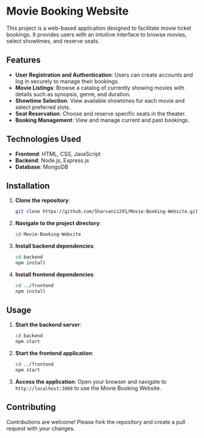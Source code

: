 
# Movie Booking Website

This project is a web-based application designed to facilitate movie ticket bookings. 
It provides users with an intuitive interface to browse movies, select showtimes, and reserve seats.

## Features

- **User Registration and Authentication**: Users can create accounts and log in securely to manage their bookings.
- **Movie Listings**: Browse a catalog of currently showing movies with details such as synopsis, genre, and duration.
- **Showtime Selection**: View available showtimes for each movie and select preferred slots.
- **Seat Reservation**: Choose and reserve specific seats in the theater.
- **Booking Management**: View and manage current and past bookings.

## Technologies Used

- **Frontend**: HTML, CSS, JavaScript
- **Backend**: Node.js, Express.js
- **Database**: MongoDB

## Installation

1. **Clone the repository**:
   ```bash
   git clone https://github.com/Sharvani1291/Movie-Booking-Website.git
   ```

2. **Navigate to the project directory**:
   ```bash
   cd Movie-Booking-Website
   ```

3. **Install backend dependencies**:
   ```bash
   cd backend
   npm install
   ```

4. **Install frontend dependencies**:
   ```bash
   cd ../frontend
   npm install
   ```

## Usage

1. **Start the backend server**:
   ```bash
   cd backend
   npm start
   ```

2. **Start the frontend application**:
   ```bash
   cd ../frontend
   npm start
   ```

3. **Access the application**:
   Open your browser and navigate to `http://localhost:3000` to use the Movie Booking Website.

## Contributing

Contributions are welcome! Please fork the repository and create a pull request with your changes.
